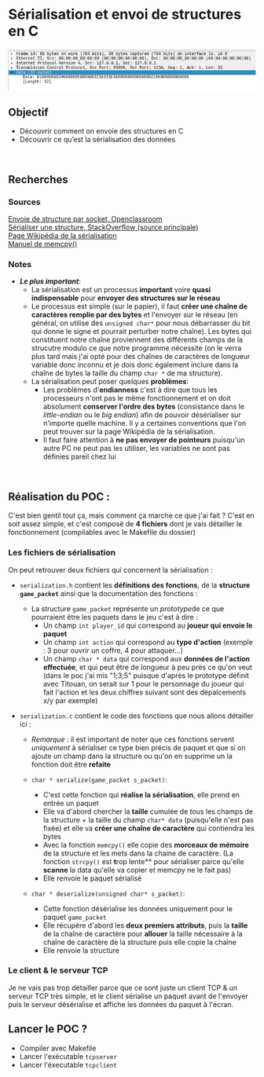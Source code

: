 ﻿# __Sérialisation et envoi de structures en C__

   ![](wireshark_capture.png)
## __Objectif__ 
* Découvrir comment on envoie des structures en C
* Découvrir ce qu’est la sérialisation des données 

<br>

## __Recherches__ 

### __Sources__
[Envoie de structure par socket, Openclassroom](https://openclassrooms.com/forum/sujet/envoi-de-structure-par-socket-83381)<br>
[Sérialiser une structure, StackOverflow (source principale)](https://stackoverflow.com/questions/15707933/how-to-serialize-a-struct-in-c)<br>
[Page Wikipédia de la sérialisation](https://fr.wikipedia.org/wiki/S%C3%A9rialisation#Codages_binaires)<br>
[Manuel de memcpy()](https://koor.fr/C/cstring/memcpy.wp)<br>

### __Notes__

* __*Le plus important*__:
   * La sérialisation est un processus **important** voire **quasi indispensable** pour **envoyer des structures sur le réseau**
   * Le processus est simple (sur le papier), il faut **créer une chaîne de caractères remplie par des bytes** et l'envoyer sur le réseau (en général, on utilise des ```unsigned char*``` pour nous débarrasser du bit qui donne le signe et pourrait perturber notre chaîne). Les bytes qui constituent notre chaîne proviennent des différents champs de la strucutre modulo ce que notre programme nécessite (on le verra plus tard mais j'ai opté pour des chaînes de caractères de longueur variable donc inconnu et je dois donc également inclure dans la chaîne de bytes la taille du champ ```char *``` de ma structure).
   * La sérialisation peut poser quelques **problèmes**: 
      * Les problèmes d'**endianness** c'est à dire que tous les processeurs n'ont pas le même fonctionnement et on doit absolument **conserver l'ordre des bytes** (consistance dans le *little-endian* ou le *big endian*) afin de pouvoir désérialiser sur n'importe quelle machine. Il y a certaines conventions que l'on peut trouver sur la page Wikipédia de la sérialisation.
      * Il faut faire attention à **ne pas envoyer de pointeurs** puisqu'un autre PC ne peut pas les utiliser, les variables ne sont pas définies pareil chez lui

<br>

## __Réalisation du POC__ :

C'est bien gentil tout ça, mais comment ça marche ce que j'ai fait ? C'est en soit assez simple, et c'est composé de **4 fichiers** dont je vais détailler le fonctionnement (compilables avec le Makefile du dossier)

### __Les fichiers de sérialisation__

On peut retrouver deux fichiers qui concernent la sérialisation : 

* ```serialization.h``` contient les **définitions des fonctions**, de la **structure ```game_packet```** ainsi que la documentation des fonctions :

   * La structure ```game_packet``` représente un *prototype*de ce que pourraient être les paquets dans le jeu c'est à dire : 
      * Un champ ```int player_id``` qui correspond au **joueur qui envoie le paquet**
      * Un champ ```int action``` qui correspond au **type d'action** (exemple : 3 pour ouvrir un coffre, 4 pour attaquer...)
      * Un champ ```char * data``` qui correspond aux **données de l'action effectuée**, et qui peut être de longueur à peu près ce qu'on veut (dans le poc j'ai mis "1;3;5" puisque d'après le prototype définit avec Titouan, on serait sur 1 pour le personnage du joueur qui fait l'action et les deux chiffres suivant sont des dépalcements x/y par exemple)

* ```serialization.c``` contient le code des fonctions que nous allons détailler ici :

   * *Remarque* : il est important de noter que ces fonctions servent *uniquement* à sérialiser ce type bien précis de paquet et que si on ajoute un champ dans la structure ou qu'on en supprime un la fonction doit être **refaite**

   * ```char * serialize(game_packet s_packet)```:

      * C'est cette fonction qui **réalise la sérialisation**, elle prend en entrée un paquet
      * Elle va d'abord chercher la **taille** cumulée de tous les champs de la structure + la taille du champ ```char* data``` (puisqu'elle n'est pas fixée) et elle va **créer une chaîne de caractère** qui contiendra les bytes
      * Avec la fonction ```memcpy()``` elle copie des **morceaux de mémoire** de la structure et les mets dans la chaine de caractère. (La fonction ```strcpy()``` est **t**rop lente** pour sérialiser parce qu'elle **scanne** la data qu'elle va copier et memcpy ne le fait pas)
      * Elle renvoie le paquet sérialisé 

   * ```char * deserialize(unsigned char* s_packet)```:
      * Cette fonction désérialise les données uniquement pour le paquet ```game_packet```
      * Elle récupère d'abord les **deux premiers attributs**, puis la **taille** de la chaîne de caractère pour **allouer** la taille nécessaire à la chaîne de caractère de la structure puis elle copie la chaîne
      * Elle renvoie la structure

### __Le client & le serveur TCP__

Je ne vais pas trop détailler parce que ce sont juste un client TCP & un serveur TCP très simple, et le client sérialise un paquet avant de l'envoyer puis le serveur désérialise et affiche les données du paquet à l'écran.


## __Lancer le POC ?__

* Compiler avec Makefile
* Lancer l'exécutable ```tcpserver```
* Lancer l'éxecutable ```tcpclient```


